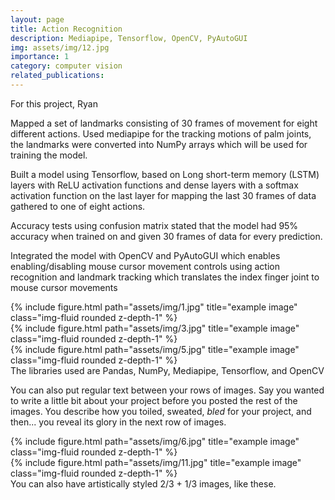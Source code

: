 ```yaml
---
layout: page
title: Action Recognition
description: Mediapipe, Tensorflow, OpenCV, PyAutoGUI
img: assets/img/12.jpg
importance: 1
category: computer vision
related_publications: 
---
```

For this project, Ryan

Mapped a set of landmarks consisting of 30 frames of movement for eight different actions. Used mediapipe for the tracking motions of palm joints,
the landmarks were converted into NumPy arrays which will be used for training the model.

Built a model using Tensorflow, based on Long short-term memory (LSTM) layers with ReLU activation functions and dense layers with a softmax
activation function on the last layer for mapping the last 30 frames of data gathered to one of eight actions.

Accuracy tests using confusion matrix stated that the model had 95% accuracy when trained on and given 30 frames of data for every prediction.

Integrated the model with OpenCV and PyAutoGUI which enables enabling/disabling mouse cursor movement controls using action recognition and
landmark tracking which translates the index finger joint to mouse cursor movements

<div class="row">
    <div class="col-sm mt-3 mt-md-0">
        {% include figure.html path="assets/img/1.jpg" title="example image" class="img-fluid rounded z-depth-1" %}
    </div>
    <div class="col-sm mt-3 mt-md-0">
        {% include figure.html path="assets/img/3.jpg" title="example image" class="img-fluid rounded z-depth-1" %}
    </div>
    <div class="col-sm mt-3 mt-md-0">
        {% include figure.html path="assets/img/5.jpg" title="example image" class="img-fluid rounded z-depth-1" %}
    </div>
</div>
<div class="caption">
    The libraries used are Pandas, NumPy, Mediapipe, Tensorflow, and OpenCV
</div>


You can also put regular text between your rows of images.
Say you wanted to write a little bit about your project before you posted the rest of the images.
You describe how you toiled, sweated, *bled* for your project, and then... you reveal its glory in the next row of images.


<div class="row justify-content-sm-center">
    <div class="col-sm-6 mt-3 mt-md-0">
        {% include figure.html path="assets/img/6.jpg" title="example image" class="img-fluid rounded z-depth-1" %}
    </div>
    <div class="col-sm-6 mt-3 mt-md-0">
        {% include figure.html path="assets/img/11.jpg" title="example image" class="img-fluid rounded z-depth-1" %}
    </div>
</div>
<div class="caption">
    You can also have artistically styled 2/3 + 1/3 images, like these.
</div>
